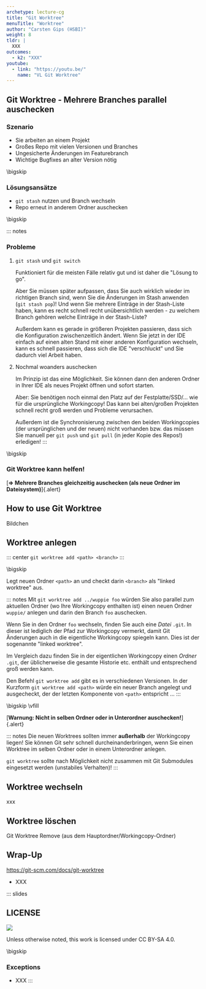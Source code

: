 ```yaml
---
archetype: lecture-cg
title: "Git Worktree"
menuTitle: "Worktree"
author: "Carsten Gips (HSBI)"
weight: 8
tldr: |
  XXX
outcomes:
  - k2: "XXX"
youtube:
  - link: "https://youtu.be/"
    name: "VL Git Worktree"
---
```



## Git Worktree - Mehrere Branches parallel auschecken

### Szenario

*   Sie arbeiten an einem Projekt
*   Großes Repo mit vielen Versionen und Branches
*   Ungesicherte Änderungen im Featurebranch
*   Wichtige Bugfixes an alter Version nötig

\bigskip

### Lösungsansätze

*   `git stash` nutzen und Branch wechseln
*   Repo erneut in anderem Ordner auschecken

\bigskip

::: notes
### Probleme

1.  `git stash` und `git switch`

    Funktioniert für die meisten Fälle relativ gut und ist daher die "Lösung to go".

    Aber Sie müssen später aufpassen, dass Sie auch wirklich wieder im richtigen
    Branch sind, wenn Sie die Änderungen im Stash anwenden (`git stash pop`)! Und
    wenn Sie mehrere Einträge in der Stash-Liste haben, kann es recht schnell recht
    unübersichtlich werden - zu welchem Branch gehören welche Einträge in der
    Stash-Liste?

    Außerdem kann es gerade in größeren Projekten passieren, dass sich die Konfiguration
    zwischenzeitlich ändert. Wenn Sie jetzt in der IDE einfach auf einen alten Stand
    mit einer anderen Konfiguration wechseln, kann es schnell passieren, dass sich die
    IDE "verschluckt" und Sie dadurch viel Arbeit haben.

2.  Nochmal woanders auschecken

    Im Prinzip ist das eine Möglichkeit. Sie können dann den anderen Ordner in Ihrer
    IDE als neues Projekt öffnen und sofort starten.

    Aber: Sie benötigen noch einmal den Platz auf der Festplatte/SSD/... wie für die
    ursprüngliche Workingcopy! Das kann bei alten/großen Projekten schnell recht
    groß werden und Probleme verursachen.

    Außerdem ist die Synchronisierung zwischen den beiden Workingcopies (der ursprünglichen
    und der neuen) nicht vorhanden bzw. das müssen Sie manuell per `git push` und `git pull`
    (in jeder Kopie des Repos!) erledigen!
:::

\bigskip

### Git Worktree kann helfen!

[**=> Mehrere Branches gleichzeitig auschecken (als neue Ordner im Dateisystem)**]{.alert}


## How to use Git Worktree

Bildchen


## Worktree anlegen

::: center
`git worktree add <path> <branch>`
:::

\bigskip

Legt neuen Ordner `<path>` an und checkt darin `<branch>` als "linked worktree" aus.

::: notes
Mit `git worktree add ../wuppie foo` würden Sie also parallel zum aktuellen Ordner
(wo Ihre Workingcopy enthalten ist) einen neuen Ordner `wuppie/` anlegen und darin
den Branch `foo` auschecken.

Wenn Sie in den Ordner `foo` wechseln, finden Sie auch eine _Datei_ `.git`. In dieser
ist lediglich der Pfad zur Workingcopy vermerkt, damit Git Änderungen auch in die
eigentliche Workingcopy spiegeln kann. Dies ist der sogenannte "linked worktree".

Im Vergleich dazu finden Sie in der eigentlichen Workingcopy einen _Ordner_ `.git`,
der üblicherweise die gesamte Historie etc. enthält und entsprechend groß werden kann.

Den Befehl `git worktree add` gibt es in verschiedenen Versionen. In der Kurzform
`git worktree add <path>` würde ein neuer Branch angelegt und ausgecheckt, der der
letzten Komponente von `<path>` entspricht ...
:::

\bigskip
\vfill

[**Warnung: Nicht in selben Ordner oder in Unterordner auschecken!**]{.alert}

::: notes
Die neuen Worktrees sollten immer **außerhalb** der Workingcopy liegen! Sie können
Git sehr schnell durcheinanderbringen, wenn Sie einen Worktree im selben Ordner oder
in einem Unterordner anlegen.

`git worktree` sollte nach Möglichkeit nicht zusammen mit Git Submodules eingesetzt
werden (unstabiles Verhalten)!
:::


## Worktree wechseln

xxx


## Worktree löschen

Git Worktree Remove (aus dem Hauptordner/Workingcopy-Ordner)


## Wrap-Up

https://git-scm.com/docs/git-worktree

*   XXX







<!-- DO NOT REMOVE - THIS IS A LAST SLIDE TO INDICATE THE LICENSE AND POSSIBLE EXCEPTIONS (IMAGES, ...). -->
::: slides
## LICENSE
![](https://licensebuttons.net/l/by-sa/4.0/88x31.png)

Unless otherwise noted, this work is licensed under CC BY-SA 4.0.

\bigskip

### Exceptions
*   XXX
:::
